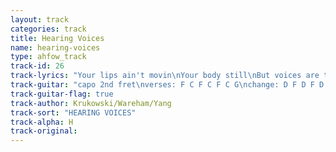```yaml
---
layout: track
categories: track
title: Hearing Voices
name: hearing-voices
type: ahfow_track
track-id: 26
track-lyrics: "Your lips ain't movin\nYour body still\nBut voices are talkin somewhere\nI hear a jukebox\nFrench fries and beer\nAnd people are talkin somewhere\n\nAnd I know there's no one home\nBut I won't put down the phone\nI can't think where I should be\n\nI searched the kitchen\nPut my ear to the wall\nI looked in the freezer again\nSometimes a notion\nSwells like the ocean\nThen I can't think where I should be\n\nAnd I know there's no one home\nBut I won't put down the phone\nI can't think where I should be"
track-guitar: "capo 2nd fret\nverses: F C F C F C G\nchange: D F D F D F C\n\n(provided by brad)"
track-guitar-flag: true
track-author: Krukowski/Wareham/Yang
track-sort: "HEARING VOICES"
track-alpha: H
track-original: 
---
```

